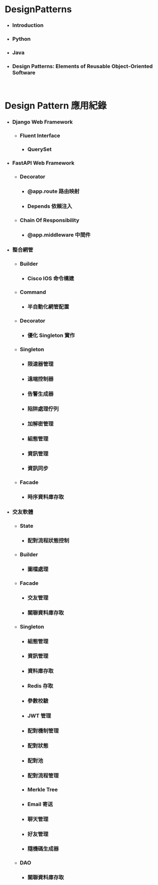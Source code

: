 DesignPatterns
=====
* ### Introduction
* ### Python
* ### Java
* ### Design Patterns: Elements of Reusable Object-Oriented Software
<br />

Design Pattern 應用紀錄
=====
* ### Django Web Framework
    * ### Fluent Interface
        * ### QuerySet
* ### FastAPI Web Framework
    * ### Decorator
        * ### @app.route 路由映射
        * ### Depends 依賴注入
    * ### Chain Of Responsibility
        * ### @app.middleware 中間件
* ### 整合網管
    * ### Builder
        * ### Cisco IOS 命令構建
    * ### Command
        * ### 半自動化網管配置
    * ### Decorator
        * ### 優化 Singleton 實作
    * ### Singleton
        * ### 限速器管理
        * ### 遠端控制器
        * ### 告警生成器
        * ### 陷阱處理佇列
        * ### 加解密管理
        * ### 組態管理
        * ### 資訊管理
        * ### 資訊同步
    * ### Facade
        * ### 時序資料庫存取
* ### 交友軟體
    * ### State
        * ### 配對流程狀態控制
    * ### Builder
        * ### 圖檔處理
    * ### Facade
        * ### 交友管理
        * ### 關聯資料庫存取
    * ### Singleton
        * ### 組態管理
        * ### 資訊管理
        * ### 資料庫存取
        * ### Redis 存取
        * ### 參數校驗
        * ### JWT 管理
        * ### 配對機制管理
        * ### 配對狀態
        * ### 配對池
        * ### 配對流程管理
        * ### Merkle Tree
        * ### Email 寄送
        * ### 聊天管理
        * ### 好友管理
        * ### 隨機碼生成器
    * ### DAO
        * ### 關聯資料庫存取
<br />
